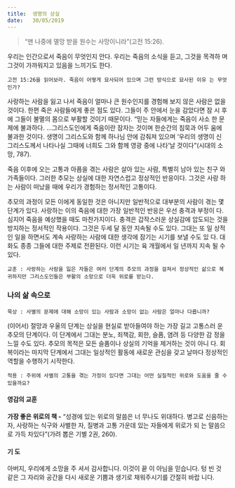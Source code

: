 ```yaml
---
title:  생명의 상실
date:   30/05/2019
---
```


> <p></p>
> “맨 나중에 멸망 받을 원수는 사망이니라”(고전 15:26).

우리는 인간으로서 죽음이 무엇인지 안다. 우리는 죽음의 소식을 듣고, 그것을 목격하
며 그것이 가까워지고 있음을 느끼기도 한다.

`고전 15:26을 읽어보라. 죽음이 어떻게 묘사되어 있으며 그런 방식으로 묘사된 이유
는 무엇인가?`

사랑하는 사람을 잃고 나서 죽음이 얼마나 큰 원수인지를 경험해 보지 않은 사람은
없을 것이다. 한편 죽은 사람들에게 좋은 점도 있다. 그들이 주 안에서 눈을 감았다면 잠
시 후에 그들이 불멸의 몸으로 부활할 것이기 때문이다. “믿는 자들에게는 죽음이 사소
한 문제에 불과하다. …그리스도인에게 죽음이란 잠자는 것이며 한순간의 침묵과 어두
움에 불과한 것이다. 생명이 그리스도와 함께 하나님 안에 감춰져 있으며 ‘우리의 생명이
신 그리스도께서 나타나실 그때에 너희도 그와 함께 영광 중에 나타’날 것이다”(시대의
소망, 787).

죽음 이후에 오는 고통과 아픔을 겪는 사람은 살아 있는 사람, 특별히 남아 있는 친구
와 가족들이다. 그러한 추모는 상실에 대한 자연스럽고 정상적인 반응이다. 그것은 사랑
하는 사람이 떠났을 때에 우리가 경험하는 정서적인 고통이다.

추모의 과정이 모든 이에게 동일한 것은 아니지만 일반적으로 대부분의 사람이 겪는
몇 단계가 있다. 사랑하는 이의 죽음에 대한 가장 일반적인 반응은 우선 충격과 부정이
다. 심지어 죽음을 예상했을 때도 마찬가지이다. 충격은 갑작스러운 상실감에 압도되는
것을 방지하는 정서적인 작용이다. 그것은 두세 달 동안 지속될 수도 있다. 그대는 또 일
상적인 일을 하면서도 계속 사랑하는 사람에 대한 생각에 잠기는 시기를 보낼 수도 있
다. 대화도 종종 그들에 대한 주제로 전환된다. 이런 시기는 육 개월에서 일 년까지 지속
될 수 있다.

`교훈 : 사랑하는 사람을 잃은 자들은 여러 단계의 추모의 과정을 걸쳐서 정상적인
삶으로 복귀하지만 그리스도인들은 부활의 소망으로 더욱 위로를 받는다.`

### 나의 삶 속으로

`묵상 : 사별의 문제에 대해 소망이 있는 사람과 소망이 없는 사람은 얼마나 다릅니까?`

(이어서) 절망과 우울의 단계는 상실을 현실로 받아들여야 하는 가장 길고 고통스러
운 추모의 단계이다. 이 단계에서 그대는 분노, 죄책감, 회한, 슬픔, 염려 등 다양한 감
정을 느낄 수도 있다. 추모의 목적은 모든 슬픔이나 상실의 기억을 제거하는 것이 아니
다. 회복이라는 마지막 단계에서 그대는 일상적인 활동에 새로운 관심을 갖고 날마다
정상적인 역할을 수행하기 시작한다.

`적용 : 주위에 사별의 고통을 겪는 가정이 있다면 그대는 어떤 실질적인 위로와 도움을
줄 수 있을까요?`

#### 영감의 교훈

**가장 좋은 위로의 책 -** “성경에 있는 위로의 말씀은 너
무나도 위대하다. 병고로 신음하는 자, 사랑하는 식구와
사별한 자, 질병과 고통 가운데 있는 자들에게 위로가 되
는 말씀으로 가득 차있다”(가려 뽑은 기별 2권, 260).

#### 기 도

아버지, 우리에게 소망을 주
셔서 감사합니다. 이것이 끝
이 아님을 믿습니다. 텅 빈
것 같은 그 자리와 공간을
다시 새로운 기쁨과 생기로
채워주시기를 간절히 바랍
니다.
